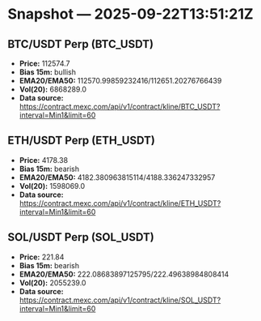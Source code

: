 # Snapshot — 2025-09-22T13:51:21Z

## BTC/USDT Perp (BTC_USDT)
- **Price:** 112574.7
- **Bias 15m:** bullish
- **EMA20/EMA50:** 112570.99859232416/112651.20276766439
- **Vol(20):** 6868289.0
- **Data source:** https://contract.mexc.com/api/v1/contract/kline/BTC_USDT?interval=Min1&limit=60

## ETH/USDT Perp (ETH_USDT)
- **Price:** 4178.38
- **Bias 15m:** bearish
- **EMA20/EMA50:** 4182.380963815114/4188.336247332957
- **Vol(20):** 1598069.0
- **Data source:** https://contract.mexc.com/api/v1/contract/kline/ETH_USDT?interval=Min1&limit=60

## SOL/USDT Perp (SOL_USDT)
- **Price:** 221.84
- **Bias 15m:** bearish
- **EMA20/EMA50:** 222.08683897125795/222.49638984808414
- **Vol(20):** 2055239.0
- **Data source:** https://contract.mexc.com/api/v1/contract/kline/SOL_USDT?interval=Min1&limit=60
